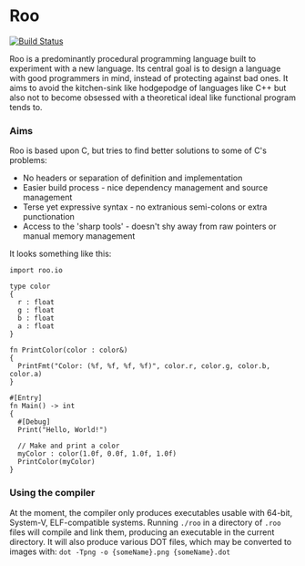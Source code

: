 # Roo
[![Build Status](https://travis-ci.org/IsaacWoods/Roo.svg?branch=master)](https://travis-ci.org/IsaacWoods/Roo)

Roo is a predominantly procedural programming language built to experiment with a new language.
Its central goal is to design a language with good programmers in mind, instead of protecting against
bad ones. It aims to avoid the kitchen-sink like hodgepodge of languages like C++ but also not to become
obsessed with a theoretical ideal like functional program tends to.

### Aims
Roo is based upon C, but tries to find better solutions to some of C's problems:
* No headers or separation of definition and implementation
* Easier build process - nice dependency management and source management
* Terse yet expressive syntax - no extranious semi-colons or extra punctionation
* Access to the 'sharp tools' - doesn't shy away from raw pointers or manual memory management

It looks something like this:

``` roo
import roo.io

type color
{
  r : float
  g : float
  b : float
  a : float
}

fn PrintColor(color : color&)
{
  PrintFmt("Color: (%f, %f, %f, %f)", color.r, color.g, color.b, color.a)
}

#[Entry]
fn Main() -> int
{
  #[Debug]
  Print("Hello, World!")

  // Make and print a color
  myColor : color(1.0f, 0.0f, 1.0f, 1.0f)
  PrintColor(myColor)
}
```

### Using the compiler
At the moment, the compiler only produces executables usable with 64-bit, System-V, ELF-compatible systems.
Running `./roo` in a directory of `.roo` files will compile and link them, producing an executable in the
current directory. It will also produce various DOT files, which may be converted to images with:
`dot -Tpng -o {someName}.png {someName}.dot`
